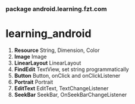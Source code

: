 ### package android.learning.fzt.com

# learning_android

1.  **Resource**      String, Dimension, Color
1.  **Image**         Image
1.  **LinearLayout**  LinearLayout
1.  **FindEdit**      TextView, set string programmatically
1.  **Button**        Button, onClick and onClickListener
1.  **Portrait**      Portrait
1.  **EditText**      EditText, TextChangeListener
1.  **SeekBar**       SeekBar, OnSeekBarChangeListener
